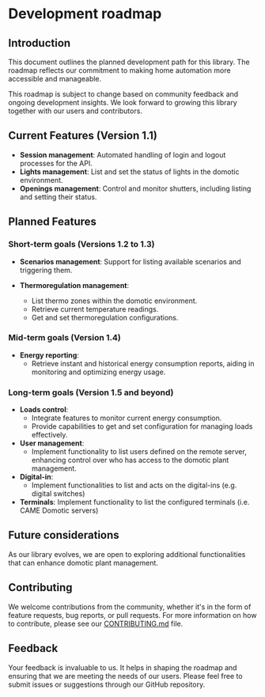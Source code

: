 <!-- Copyright 2024 - GitHub user: fredericks1982

Licensed under the Apache License, Version 2.0 (the "License");
you may not use this file except in compliance with the License.
You may obtain a copy of the License at

    http://www.apache.org/licenses/LICENSE-2.0

Unless required by applicable law or agreed to in writing, software
distributed under the License is distributed on an "AS IS" BASIS,
WITHOUT WARRANTIES OR CONDITIONS OF ANY KIND, either express or implied.
See the License for the specific language governing permissions and
limitations under the License.  -->

# Development roadmap

## Introduction

This document outlines the planned development path for this library. The roadmap
reflects our commitment to making home automation more accessible and manageable.

This roadmap is subject to change based on community feedback and ongoing development
insights. We look forward to growing this library together with our users and contributors.

## Current Features (Version 1.1)

- **Session management**: Automated handling of login and logout processes for the API.
- **Lights management**: List and set the status of lights in the domotic environment.
- **Openings management**: Control and monitor shutters, including listing and setting
their status.

## Planned Features

### Short-term goals (Versions 1.2 to 1.3)

- **Scenarios management**: Support for listing available scenarios and triggering them.

- **Thermoregulation management**:
  - List thermo zones within the domotic environment.
  - Retrieve current temperature readings.
  - Get and set thermoregulation configurations.

### Mid-term goals (Version 1.4)

- **Energy reporting**:
  - Retrieve instant and historical energy consumption reports, aiding in monitoring
    and optimizing energy usage.

### Long-term goals (Version 1.5 and beyond)

- **Loads control**:
  - Integrate features to monitor current energy consumption.
  - Provide capabilities to get and set configuration for managing loads effectively.
- **User management**:
  - Implement functionality to list users defined on the remote server, enhancing
    control over who has access to the domotic plant management.
- **Digital-in**:
  - Implement functionalities to list and acts on the digital-ins (e.g. digital switches)
- **Terminals**: Implement functionality to list the configured terminals (i.e. CAME Domotic servers)

## Future considerations

As our library evolves, we are open to exploring additional functionalities that can
enhance domotic plant management.

## Contributing

We welcome contributions from the community, whether it's in the form of feature
requests, bug reports, or pull requests. For more information on how to contribute,
please see our [CONTRIBUTING.md](CONTRIBUTING.md) file.

## Feedback

Your feedback is invaluable to us. It helps in shaping the roadmap and ensuring that
we are meeting the needs of our users. Please feel free to submit issues or suggestions
through our GitHub repository.
